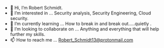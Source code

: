 - 👋 Hi, I’m Robert Schmidt.
- 👀 I’m interested in ... Security analysis, Security Engineering, Cloud security.
- 🌱 I’m currently learning ... How to break in and break out.....quietly .
- 💞️ I’m looking to collaborate on ... Anything and everything that will help further my skills.
- 📫 How to reach me ... Robert_Schmidt13@protonmail.com

<!---
bohdidog/bohdidog is a ✨ special ✨ repository because its `README.md` (this file) appears on your GitHub profile.
You can click the Preview link to take a look at your changes.
--->
